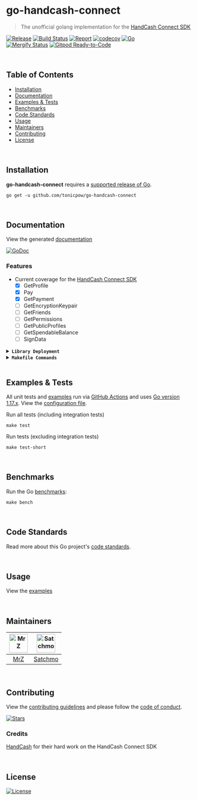 # go-handcash-connect
> The unofficial golang implementation for the [HandCash Connect SDK](https://handcash.github.io/handcash-connect-sdk-js-beta-docs/#/)

[![Release](https://img.shields.io/github/release-pre/tonicpow/go-handcash-connect.svg?logo=github&style=flat&v=3)](https://github.com/tonicpow/go-handcash-connect/releases)
[![Build Status](https://img.shields.io/github/actions/workflow/status/tonicpow/go-handcash-connect/run-tests.yml?branch=master&logo=github&v=3)](https://github.com/tonicpow/go-handcash-connect/actions)
[![Report](https://goreportcard.com/badge/github.com/tonicpow/go-handcash-connect?style=flat&v=3)](https://goreportcard.com/report/github.com/tonicpow/go-handcash-connect)
[![codecov](https://codecov.io/gh/tonicpow/go-handcash-connect/branch/master/graph/badge.svg?v=3)](https://codecov.io/gh/tonicpow/go-handcash-connect)
[![Go](https://img.shields.io/github/go-mod/go-version/tonicpow/go-handcash-connect?v=3)](https://golang.org/)
<br>
[![Mergify Status](https://img.shields.io/endpoint.svg?url=https://api.mergify.com/v1/badges/tonicpow/go-handcash-connect&style=flat&v=3)](https://mergify.io)
[![Gitpod Ready-to-Code](https://img.shields.io/badge/Gitpod-ready--to--code-blue?logo=gitpod)](https://gitpod.io/#https://github.com/tonicpow/go-handcash-connect)

<br/>

## Table of Contents
- [Installation](#installation)
- [Documentation](#documentation)
- [Examples & Tests](#examples--tests)
- [Benchmarks](#benchmarks)
- [Code Standards](#code-standards)
- [Usage](#usage)
- [Maintainers](#maintainers)
- [Contributing](#contributing)
- [License](#license)

<br/>

## Installation

**go-handcash-connect** requires a [supported release of Go](https://golang.org/doc/devel/release.html#policy).
```shell script
go get -u github.com/tonicpow/go-handcash-connect
```

<br/>

## Documentation
View the generated [documentation](https://pkg.go.dev/github.com/tonicpow/go-handcash-connect)

[![GoDoc](https://godoc.org/github.com/tonicpow/go-handcash-connect?status.svg&style=flat&v=3)](https://pkg.go.dev/github.com/tonicpow/go-handcash-connect)

### Features
- Current coverage for the [HandCash Connect SDK](https://handcash.github.io/handcash-connect-sdk-js-beta-docs/#/)
  - [x] GetProfile
  - [x] Pay
  - [x] GetPayment
  - [ ] GetEncryptionKeypair
  - [ ] GetFriends
  - [ ] GetPermissions
  - [ ] GetPublicProfiles
  - [ ] GetSpendableBalance
  - [ ] SignData

<details>
<summary><strong><code>Library Deployment</code></strong></summary>
<br/>

[goreleaser](https://github.com/goreleaser/goreleaser) for easy binary or library deployment to GitHub and can be installed via: `brew install goreleaser`.

The [.goreleaser.yml](.goreleaser.yml) file is used to configure [goreleaser](https://github.com/goreleaser/goreleaser).

Use `make release-snap` to create a snapshot version of the release, and finally `make release` to ship to production.
</details>

<details>
<summary><strong><code>Makefile Commands</code></strong></summary>
<br/>

View all `makefile` commands
```shell script
make help
```

List of all current commands:
```text
all                  Runs lint, test-short and vet
clean                Remove previous builds and any test cache data
clean-mods           Remove all the Go mod cache
coverage             Shows the test coverage
diff                 Show the git diff
generate             Runs the go generate command in the base of the repo
godocs               Sync the latest tag with GoDocs
help                 Show this help message
install              Install the application
install-go           Install the application (Using Native Go)
lint                 Run the golangci-lint application (install if not found)
release              Full production release (creates release in Github)
release              Runs common.release then runs godocs
release-snap         Test the full release (build binaries)
release-test         Full production test release (everything except deploy)
replace-version      Replaces the version in HTML/JS (pre-deploy)
tag                  Generate a new tag and push (tag version=0.0.0)
tag-remove           Remove a tag if found (tag-remove version=0.0.0)
tag-update           Update an existing tag to current commit (tag-update version=0.0.0)
test                 Runs lint and ALL tests
test-ci              Runs all tests via CI (exports coverage)
test-ci-no-race      Runs all tests via CI (no race) (exports coverage)
test-ci-short        Runs unit tests via CI (exports coverage)
test-no-lint         Runs just tests
test-short           Runs vet, lint and tests (excludes integration tests)
test-unit            Runs tests and outputs coverage
uninstall            Uninstall the application (and remove files)
update-linter        Update the golangci-lint package (macOS only)
vet                  Run the Go vet application
```
</details>

<br/>

## Examples & Tests
All unit tests and [examples](examples) run via [GitHub Actions](https://github.com/tonicpow/go-handcash-connect/actions) and
uses [Go version 1.17.x](https://golang.org/doc/go1.17). View the [configuration file](.github/workflows/run-tests.yml).

Run all tests (including integration tests)
```shell script
make test
```

Run tests (excluding integration tests)
```shell script
make test-short
```

<br/>

## Benchmarks
Run the Go [benchmarks](client_test.go):
```shell script
make bench
```

<br/>

## Code Standards
Read more about this Go project's [code standards](.github/CODE_STANDARDS.md).

<br/>

## Usage
View the [examples](examples)
 
<br/>

## Maintainers
| [<img src="https://github.com/mrz1836.png" height="50" alt="MrZ" />](https://github.com/mrz1836) | [<img src="https://github.com/rohenaz.png" height="50" alt="Satchmo" />](https://github.com/rohenaz) |
|:------------------------------------------------------------------------------------------------:|:----------------------------------------------------------------------------------------------------:|
|                                [MrZ](https://github.com/mrz1836)                                 |                                [Satchmo](https://github.com/rohenaz)                                 |
              
<br/>

## Contributing
View the [contributing guidelines](.github/CONTRIBUTING.md) and please follow the [code of conduct](.github/CODE_OF_CONDUCT.md).

[![Stars](https://img.shields.io/github/stars/tonicpow/go-handcash-connect?label=Please%20like%20us&style=social)](https://github.com/tonicpow/go-handcash-connect/stargazers)

### Credits

[HandCash](https://handcash.io) for their hard work on the HandCash Connect SDK

<br/>

## License

[![License](https://img.shields.io/github/license/tonicpow/go-handcash-connect.svg?style=flat&v=3)](LICENSE)
